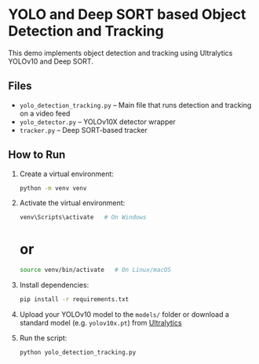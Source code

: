 # YOLO and Deep SORT based Object Detection and Tracking

This demo implements object detection and tracking using Ultralytics YOLOv10 and Deep SORT.

## Files

- `yolo_detection_tracking.py` – Main file that runs detection and tracking on a video feed
- `yolo_detector.py` – YOLOv10X detector wrapper
- `tracker.py` – Deep SORT-based tracker

## How to Run

1. Create a virtual environment:
   ```bash
   python -m venv venv
   ```

2. Activate the virtual environment:
   ```bash
   venv\Scripts\activate   # On Windows
   ```
   # or
   ```bash
   source venv/bin/activate   # On Linux/macOS
   ```

3. Install dependencies:
   ```bash
   pip install -r requirements.txt
   ```

4. Upload your YOLOv10 model to the `models/` folder
   or download a standard model (e.g. `yolov10x.pt`) from [Ultralytics](https://github.com/ultralytics/ultralytics)

5. Run the script:
   ```bash
   python yolo_detection_tracking.py
   ```
